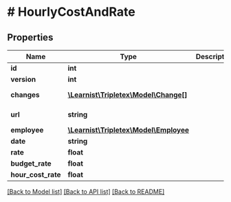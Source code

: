 # # HourlyCostAndRate

## Properties

Name | Type | Description | Notes
------------ | ------------- | ------------- | -------------
**id** | **int** |  | [optional]
**version** | **int** |  | [optional]
**changes** | [**\Learnist\Tripletex\Model\Change[]**](Change.md) |  | [optional] [readonly]
**url** | **string** |  | [optional] [readonly]
**employee** | [**\Learnist\Tripletex\Model\Employee**](Employee.md) |  | [optional]
**date** | **string** |  | [optional]
**rate** | **float** |  | [optional]
**budget_rate** | **float** |  | [optional]
**hour_cost_rate** | **float** |  | [optional]

[[Back to Model list]](../../README.md#models) [[Back to API list]](../../README.md#endpoints) [[Back to README]](../../README.md)
